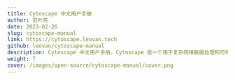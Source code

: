 ```yaml
---
title: Cytoscape 中文用户手册
author: 范叶亮
date: 2023-02-26
slug: cytoscape-manual
link: https://cytoscape.leovan.tech
github: leovan/cytoscape-manual
description: Cytoscape 中文用户手册。Cytoscape 是一个用于复杂网络数据处理和可视化的开源软件，基于 Java 语言编写并提供 Python、R 等语言自动化接口。
weight: 7
cover: /images/open-source/cytoscape-manual/cover.png
---
```

